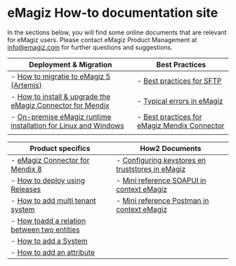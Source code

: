 # eMagiz How-to documentation site
In the sections below, you will find some online documents that are relevant for eMagiz users. Please contact eMagiz Product Management at info@emagiz.com for further questions and suggestions.


| Deployment & Migration| Best Practices|
| ------ | ------ |
| - [How to migratie to eMagiz 5 (Artemis)](upgrade-to-eMagiz5.md)| - [Best practices for SFTP](sftp-best-practice.md)|
| - [How to install & upgrade the eMagiz Connector for Mendix](upgrade-eMagizMendixConnector.md)| - [Typical errors in eMagiz](typical_errors_emagiz.md)|
| - [On-premise eMagiz runtime installation for Linux and Windows](runtime-installations-onpremise-windows.md) |- [Best practices for eMagiz Mendix Connector](Bestpractices-emagizmendix-connector.md) |
|  |  |

| Product specifics| How2 Documents|
| ------ | ------ |
|- [eMagiz Connector for Mendix 8](emagizmendix-V8.md)| - [Configuring keystores en truststores in eMagiz](how2-for-keystores.md)|
|- [How to deploy using Releases](deploy-releases.md) | - [Mini reference SOAPUI in context eMagiz](minireference-SOAPUI.md)|
|- [How to add multi tenant system](add-multi-tenant-system.md) | - [Mini reference Postman in context eMagiz](minireference-Postman.md)|
|- [How toadd a relation between two entities](add-a-relation-between-two-entities.md) | |
|- [How to add a System](add-a-system.md) | |
|- [How to add an attribute](add-an-attribute.md) | |

